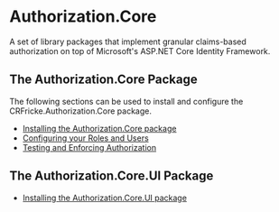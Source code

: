 # Authorization.Core

A set of library packages that implement granular claims-based authorization on top of Microsoft's ASP.NET Core 
Identity Framework.

## The Authorization.Core Package

The following sections can be used to install and configure the CRFricke.Authorization.Core package.

-   [Installing the Authorization.Core package](docs/Install-Core-Package.md)
-   [Configuring your Roles and Users](docs/Configure-Roles.md)
-   [Testing and Enforcing Authorization](docs/Enforcing-Authorization.md)

## The Authorization.Core.UI Package

-   [Installing the Authorization.Core.UI package](docs/Install-Core.UI-Package.md)
